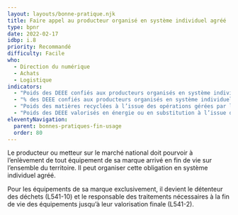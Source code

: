 ```yaml
---
layout: layouts/bonne-pratique.njk
title: Faire appel au producteur organisé en système individuel agréé
type: bpnr
date: 2022-02-17
idbp: i.8
priority: Recommandé
difficulty: Facile
who:
  - Direction du numérique
  - Achats
  - Logistique
indicators:
  - "Poids des DEEE confiés aux producteurs organisés en système individuel"
  - "% des DEEE confiés aux producteurs organisés en système individuel par rapport au poids total des DEEE générés"
  - "Poids des matières recyclées à l’issue des opérations gérées par les producteurs organisés en système individuel"
  - "Poids des DEEE valorisés en énergie ou en substitution à l’issue des opérations gérées par les producteurs organisés en système individuel"
eleventyNavigation:
  parent: bonnes-pratiques-fin-usage
  order: 80
---
```


Le producteur ou metteur sur le marché national doit pourvoir à l’enlèvement de tout équipement de sa marque arrivé en fin de vie sur l’ensemble du territoire. Il peut organiser cette obligation en système individuel agréé.

Pour les équipements de sa marque exclusivement, il devient le détenteur des déchets (L541-10) et le responsable des traitements nécessaires à la fin de vie des équipements jusqu’à leur valorisation finale (L541-2).

